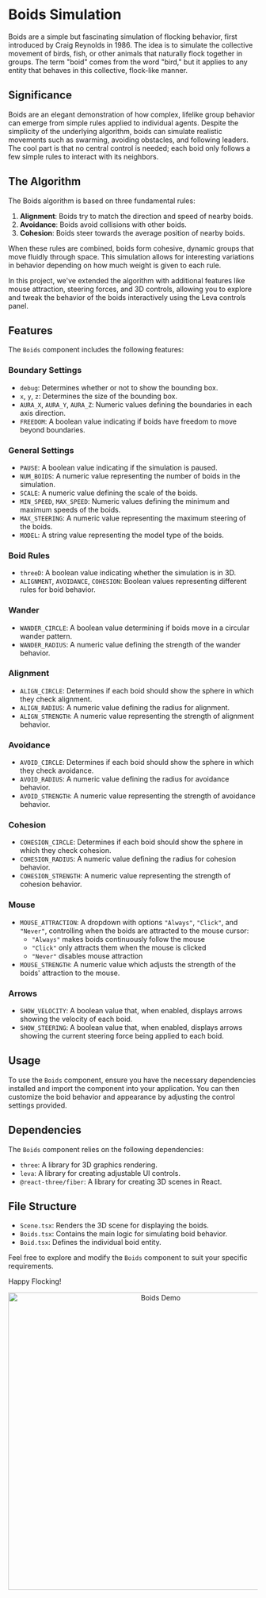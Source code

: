 # Boids Simulation

Boids are a simple but fascinating simulation of flocking behavior, first introduced by Craig Reynolds in 1986. The idea is to simulate the collective movement of birds, fish, or other animals that naturally flock together in groups. The term "boid" comes from the word "bird," but it applies to any entity that behaves in this collective, flock-like manner.

## Significance

Boids are an elegant demonstration of how complex, lifelike group behavior can emerge from simple rules applied to individual agents. Despite the simplicity of the underlying algorithm, boids can simulate realistic movements such as swarming, avoiding obstacles, and following leaders. The cool part is that no central control is needed; each boid only follows a few simple rules to interact with its neighbors.

## The Algorithm

The Boids algorithm is based on three fundamental rules:
1. **Alignment**: Boids try to match the direction and speed of nearby boids.
2. **Avoidance**: Boids avoid collisions with other boids.
3. **Cohesion**: Boids steer towards the average position of nearby boids.

When these rules are combined, boids form cohesive, dynamic groups that move fluidly through space. This simulation allows for interesting variations in behavior depending on how much weight is given to each rule.

In this project, we've extended the algorithm with additional features like mouse attraction, steering forces, and 3D controls, allowing you to explore and tweak the behavior of the boids interactively using the Leva controls panel.

## Features
The `Boids` component includes the following features:

### Boundary Settings
- `debug`: Determines whether or not to show the bounding box.
- `x`, `y`, `z`: Determines the size of the bounding box.
- `AURA_X`, `AURA_Y`, `AURA_Z`: Numeric values defining the boundaries in each axis direction.
- `FREEDOM`: A boolean value indicating if boids have freedom to move beyond boundaries.

### General Settings
- `PAUSE`: A boolean value indicating if the simulation is paused.
- `NUM_BOIDS`: A numeric value representing the number of boids in the simulation.
- `SCALE`: A numeric value defining the scale of the boids.
- `MIN_SPEED`, `MAX_SPEED`: Numeric values defining the minimum and maximum speeds of the boids.
- `MAX_STEERING`: A numeric value representing the maximum steering of the boids.
- `MODEL`: A string value representing the model type of the boids.

### Boid Rules
- `threeD`: A boolean value indicating whether the simulation is in 3D.
- `ALIGNMENT`, `AVOIDANCE`, `COHESION`: Boolean values representing different rules for boid behavior.

### Wander
- `WANDER_CIRCLE`: A boolean value determining if boids move in a circular wander pattern.
- `WANDER_RADIUS`: A numeric value defining the strength of the wander behavior.

### Alignment
- `ALIGN_CIRCLE`: Determines if each boid should show the sphere in which they check alignment.
- `ALIGN_RADIUS`: A numeric value defining the radius for alignment.
- `ALIGN_STRENGTH`: A numeric value representing the strength of alignment behavior.

### Avoidance
- `AVOID_CIRCLE`: Determines if each boid should show the sphere in which they check avoidance.
- `AVOID_RADIUS`: A numeric value defining the radius for avoidance behavior.
- `AVOID_STRENGTH`: A numeric value representing the strength of avoidance behavior.

### Cohesion
- `COHESION_CIRCLE`: Determines if each boid should show the sphere in which they check cohesion.
- `COHESION_RADIUS`: A numeric value defining the radius for cohesion behavior.
- `COHESION_STRENGTH`: A numeric value representing the strength of cohesion behavior.

### Mouse
- `MOUSE_ATTRACTION`: A dropdown with options `"Always"`, `"Click"`, and `"Never"`, controlling when the boids are attracted to the mouse cursor: 
  - `"Always"` makes boids continuously follow the mouse
  - `"Click"` only attracts them when the mouse is clicked
  - `"Never"` disables mouse attraction
- `MOUSE_STRENGTH`: A numeric value which adjusts the strength of the boids' attraction to the mouse.

### Arrows
- `SHOW_VELOCITY`: A boolean value that, when enabled, displays arrows showing the velocity of each boid.
- `SHOW_STEERING`: A boolean value that, when enabled, displays arrows showing the current steering force being applied to each boid.

## Usage
To use the `Boids` component, ensure you have the necessary dependencies installed and import the component into your application. You can then customize the boid behavior and appearance by adjusting the control settings provided.

## Dependencies
The `Boids` component relies on the following dependencies:
- `three`: A library for 3D graphics rendering.
- `leva`: A library for creating adjustable UI controls.
- `@react-three/fiber`: A library for creating 3D scenes in React.

## File Structure
- `Scene.tsx`: Renders the 3D scene for displaying the boids.
- `Boids.tsx`: Contains the main logic for simulating boid behavior.
- `Boid.tsx`: Defines the individual boid entity.

Feel free to explore and modify the `Boids` component to suit your specific requirements.

Happy Flocking!

<p align="center"><img src="./src/assets/Boids_Demo.gif" alt="Boids Demo" width="600"/></p>